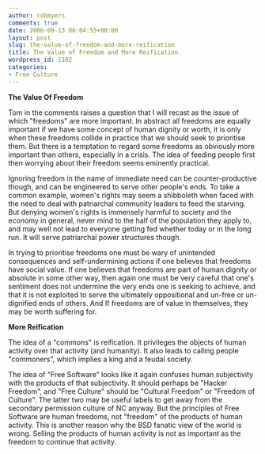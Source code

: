 ```yaml
---
author: robmyers
comments: true
date: 2006-09-13 06:04:55+00:00
layout: post
slug: the-value-of-freedom-and-more-reification
title: The Value of Freedom and More Reification
wordpress_id: 1102
categories:
- Free Culture
---
```


  
**The Value Of Freedom**  


  
Tom in the comments raises a question that I will recast as the issue of which "freedoms" are more important. In abstract all freedoms are equally important if we have some concept of human dignity or worth, it is only when these freedoms collide in practice that we should seek to prioritise them. But there is a temptation to regard some freedoms as obviously more important than others, especially in a crisis. The idea of feeding people first then worrying about their freedom seems eminently practical.  


  
Ignoring freedom in the name of immediate need can be counter-productive though, and can be engineered to serve other people's ends. To take a common example, women's rights may seem a shibboleth when faced with the need to deal with patriarchal community leaders to feed the starving. But denying women's rights is immensely harmful to society and the economy in general, never mind to the half of the population they apply to, and may well not lead to everyone getting fed whether today or in the long run. It will serve patriarchal power structures though.  


  
In trying to prioritise freedoms one must be wary of unintended consequences and self-undermining actions if one believes that freedoms have social value. If one believes that freedoms are part of human dignity or absolute in some other way, then again one must be very careful that one's sentiment does not undermine the very ends one is seeking to achieve, and that it is not exploited to serve the ultimately oppositional and un-free or un-dignified ends of others. And If freedoms are of value in themselves, they may be worth suffering for.  


  
**More Reification**  


  
The idea of a "commons" is reification. It privileges the objects of human activity over that activity (and humanity). It also leads to calling people "commoners", which implies a king and a feudal society.  


  
The idea of "Free Software" looks like it again confuses human subjectivity with the products of that subjectivity. It should perhaps be "Hacker Freedom", and "Free Culture" should be "Cultural Freedom" or "Freedom of Culture". The latter two may be useful labels to get away from the secondary permission culture of NC anyway. But the principles of Free Software are human freedoms, not "freedom" of the products of human activity. This is another reason why the BSD fanatic view of the world is wrong. Selling the products of human activity is not as important as the freedom to continue that activity.  


  


